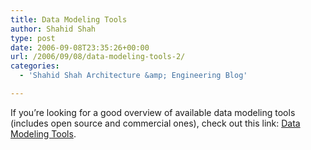 ```yaml
---
title: Data Modeling Tools
author: Shahid Shah
type: post
date: 2006-09-08T23:35:26+00:00
url: /2006/09/08/data-modeling-tools-2/
categories:
  - 'Shahid Shah Architecture &amp; Engineering Blog'

---
```

If you&#8217;re looking for a good overview of available data modeling tools (includes open source and commercial ones), check out this link: [Data Modeling Tools][1].

 [1]: http://www.databaseanswers.com/modelling_tools.htm